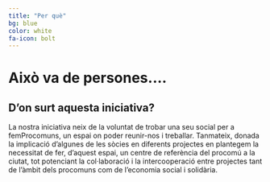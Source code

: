 ```yaml
---
title: "Per què"
bg: blue
color: white
fa-icon: bolt
---
```


# Això va de persones.... 


## D’on surt aquesta iniciativa?

La nostra iniciativa neix de la voluntat de trobar una seu social per a femProcomuns, un espai on poder reunir-nos i treballar.
Tanmateix, donada la implicació d’algunes de les sòcies en diferents projectes en plantegem la necessitat de fer, d’aquest espai, un centre de referència del procomú a la ciutat, tot potenciant la col·laboració i la intercooperació entre projectes tant de l’àmbit dels procomuns com de l’economia social i solidària.
